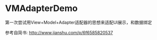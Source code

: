# VMAdapterDemo
第一次尝试用View+Model+Adapter适配器的思想来适配UI展示，和数据绑定

参考自简书: http://www.jianshu.com/p/6f6585820537


